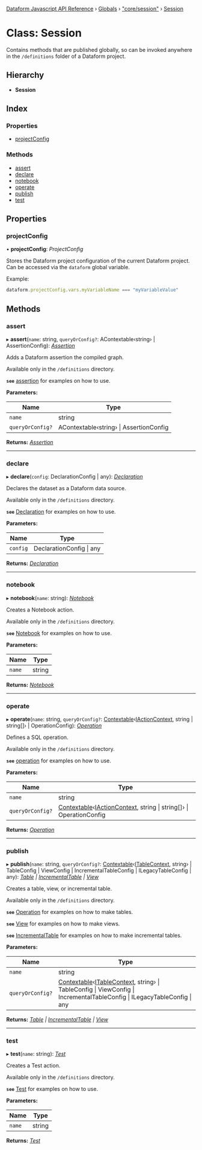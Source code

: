 [Dataform Javascript API Reference](../README.md) › [Globals](../globals.md) › ["core/session"](../modules/_core_session_.md) › [Session](_core_session_.session.md)

# Class: Session

Contains methods that are published globally, so can be invoked anywhere in the `/definitions`
folder of a Dataform project.

## Hierarchy

* **Session**

## Index

### Properties

* [projectConfig](_core_session_.session.md#projectconfig)

### Methods

* [assert](_core_session_.session.md#assert)
* [declare](_core_session_.session.md#declare)
* [notebook](_core_session_.session.md#notebook)
* [operate](_core_session_.session.md#operate)
* [publish](_core_session_.session.md#publish)
* [test](_core_session_.session.md#test)

## Properties

###  projectConfig

• **projectConfig**: *ProjectConfig*

Stores the Dataform project configuration of the current Dataform project. Can be accessed via
the `dataform` global variable.

Example:

```js
dataform.projectConfig.vars.myVariableName === "myVariableValue"
```

## Methods

###  assert

▸ **assert**(`name`: string, `queryOrConfig?`: AContextable‹string› | AssertionConfig): *[Assertion](_core_actions_assertion_.assertion.md)*

Adds a Dataform assertion the compiled graph.

Available only in the `/definitions` directory.

**`see`** [assertion](Assertion) for examples on how to use.

**Parameters:**

Name | Type |
------ | ------ |
`name` | string |
`queryOrConfig?` | AContextable‹string› &#124; AssertionConfig |

**Returns:** *[Assertion](_core_actions_assertion_.assertion.md)*

___

###  declare

▸ **declare**(`config`: DeclarationConfig | any): *[Declaration](_core_actions_declaration_.declaration.md)*

Declares the dataset as a Dataform data source.

Available only in the `/definitions` directory.

**`see`** [Declaration](Declaration) for examples on how to use.

**Parameters:**

Name | Type |
------ | ------ |
`config` | DeclarationConfig &#124; any |

**Returns:** *[Declaration](_core_actions_declaration_.declaration.md)*

___

###  notebook

▸ **notebook**(`name`: string): *[Notebook](_core_actions_notebook_.notebook.md)*

Creates a Notebook action.

Available only in the `/definitions` directory.

**`see`** [Notebook](Notebook) for examples on how to use.

<!-- TODO(ekrekr): safely allow passing of config blocks as the second argument, similar to
publish. -->
<!-- TODO(ekrekr): add tests for this method -->

**Parameters:**

Name | Type |
------ | ------ |
`name` | string |

**Returns:** *[Notebook](_core_actions_notebook_.notebook.md)*

___

###  operate

▸ **operate**(`name`: string, `queryOrConfig?`: [Contextable](../modules/_core_contextables_.md#contextable)‹[IActionContext](../interfaces/_core_contextables_.iactioncontext.md), string | string[]› | OperationConfig): *[Operation](_core_actions_operation_.operation.md)*

Defines a SQL operation.

Available only in the `/definitions` directory.

**`see`** [operation](Operation) for examples on how to use.

**Parameters:**

Name | Type |
------ | ------ |
`name` | string |
`queryOrConfig?` | [Contextable](../modules/_core_contextables_.md#contextable)‹[IActionContext](../interfaces/_core_contextables_.iactioncontext.md), string &#124; string[]› &#124; OperationConfig |

**Returns:** *[Operation](_core_actions_operation_.operation.md)*

___

###  publish

▸ **publish**(`name`: string, `queryOrConfig?`: [Contextable](../modules/_core_contextables_.md#contextable)‹[ITableContext](../interfaces/_core_contextables_.itablecontext.md), string› | TableConfig | ViewConfig | IncrementalTableConfig | ILegacyTableConfig | any): *[Table](_core_actions_table_.table.md) | [IncrementalTable](_core_actions_incremental_table_.incrementaltable.md) | [View](_core_actions_view_.view.md)*

Creates a table, view, or incremental table.

Available only in the `/definitions` directory.

**`see`** [Operation](Operation) for examples on how to make tables.

**`see`** [View](View) for examples on how to make views.

**`see`** [IncrementalTable](IncrementalTable) for examples on how to make incremental tables.

**Parameters:**

Name | Type |
------ | ------ |
`name` | string |
`queryOrConfig?` | [Contextable](../modules/_core_contextables_.md#contextable)‹[ITableContext](../interfaces/_core_contextables_.itablecontext.md), string› &#124; TableConfig &#124; ViewConfig &#124; IncrementalTableConfig &#124; ILegacyTableConfig &#124; any |

**Returns:** *[Table](_core_actions_table_.table.md) | [IncrementalTable](_core_actions_incremental_table_.incrementaltable.md) | [View](_core_actions_view_.view.md)*

___

###  test

▸ **test**(`name`: string): *[Test](_core_actions_test_.test.md)*

Creates a Test action.

Available only in the `/definitions` directory.

**`see`** [Test](Test) for examples on how to use.

<!-- TODO(ekrekr): safely allow passing of config blocks as the second argument, similar to
publish. -->
<!-- TODO(ekrekr): add tests for this method -->

**Parameters:**

Name | Type |
------ | ------ |
`name` | string |

**Returns:** *[Test](_core_actions_test_.test.md)*
